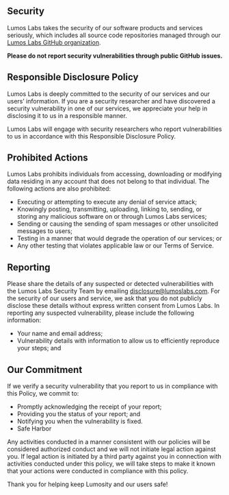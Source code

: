 ## Security
Lumos Labs takes the security of our software products and services seriously, which includes all source code repositories managed through our [Lumos Labs GitHub organization](https://github.com/lumoslabs).

**Please do not report security vulnerabilities through public GitHub issues.**

## Responsible Disclosure Policy
Lumos Labs is deeply committed to the security of our services and our users’ information. If you are a security researcher and have discovered a security vulnerability in one of our services, we appreciate your help in disclosing it to us in a responsible manner.

Lumos Labs will engage with security researchers who report vulnerabilities to us in accordance with this Responsible Disclosure Policy.

## Prohibited Actions
Lumos Labs prohibits individuals from accessing, downloading or modifying data residing in any account that does not belong to that individual. The following actions are also prohibited:

* Executing or attempting to execute any denial of service attack;
* Knowingly posting, transmitting, uploading, linking to, sending, or storing any malicious software on or through Lumos Labs services;
* Sending or causing the sending of spam messages or other unsolicited messages to users;
* Testing in a manner that would degrade the operation of our services; or
* Any other testing that violates applicable law or our Terms of Service.

## Reporting
Please share the details of any suspected or detected vulnerabilities with the Lumos Labs Security Team by emailing disclosure@lumoslabs.com. For the security of our users and service, we ask that you do not publicly disclose these details without express written consent from Lumos Labs. In reporting any suspected vulnerability, please include the following information:

* Your name and email address;
* Vulnerability details with information to allow us to efficiently reproduce your steps; and

## Our Commitment
If we verify a security vulnerability that you report to us in compliance with this Policy, we commit to:

* Promptly acknowledging the receipt of your report;
* Providing you the status of your report; and
* Notifying you when the vulnerability is fixed.
* Safe Harbor

Any activities conducted in a manner consistent with our policies will be considered authorized conduct and we will not initiate legal action against you. If legal action is initiated by a third party against you in connection with activities conducted under this policy, we will take steps to make it known that your actions were conducted in compliance with this policy.

Thank you for helping keep Lumosity and our users safe!
